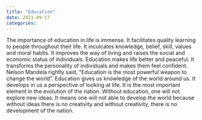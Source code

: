 ```yaml
---
title: "Education"
date: 2021-09-17
categories:
---
```

The importance of education in life is immense. It facilitates quality learning to people throughout their life. It inculcates knowledge, belief, skill, values and moral habits. It improves the way of living and raises the social and economic status of individuals. Education makes life better and peaceful. It transforms the personality of individuals and makes them feel confident.
 Nelson Mandela rightly said, “Education is the most powerful weapon to change the world”. 
 Education gives us knowledge of the world around us. It develops in us a perspective of looking at life. It is the most important element in the evolution of the nation. Without education, one will not explore new ideas. It means one will not able to develop the world because without ideas there is no creativity and without creativity, there is no development of the nation.